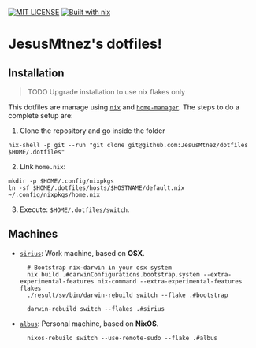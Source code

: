 [![MIT LICENSE][LICENSE-badge]][LICENSE-link]
[![Built with nix][NIX-badge]][NIX-link]


  [LICENSE-badge]: https://img.shields.io/badge/license-MIT-green.svg?style=flat-square
  [LICENSE-link]: /LICENSE
  [NIX-badge]: https://img.shields.io/badge/Built_With-Nix-5277C3.svg?logo=nixos&labelColor=73C3D5&style=flat-square
  [NIX-link]: https://builtwithnix.org

# JesusMtnez's dotfiles! #

## Installation ##

> TODO Upgrade installation to use nix flakes only

This dotfiles are manage using [`nix`](https://nixos.wiki/wiki/Nix) and [`home-manager`](https://github.com/rycee/home-manager). The steps to do a complete setup are:

1. Clone the repository and go inside the folder

```
nix-shell -p git --run "git clone git@github.com:JesusMtnez/dotfiles $HOME/.dotfiles"
```

2. Link `home.nix`:

```
mkdir -p $HOME/.config/nixpkgs
ln -sf $HOME/.dotfiles/hosts/$HOSTNAME/default.nix ~/.config/nixpkgs/home.nix
```
3. Execute: `$HOME/.dotfiles/switch`.

## Machines

- [`sirius`](./hosts/sirius/README.md): Work machine, based on **OSX**.

  ```
    # Bootstrap nix-darwin in your osx system
    nix build .#darwinConfigurations.bootstrap.system --extra-experimental-features nix-command --extra-experimental-features flakes
    ./result/sw/bin/darwin-rebuild switch --flake .#bootstrap
  ```

  ```
    darwin-rebuild switch --flakes .#sirius
  ```

- [`albus`](./hosts/albus/README.md): Personal machine, based on **NixOS**.
  ```
    nixos-rebuild switch --use-remote-sudo --flake .#albus
  ```
